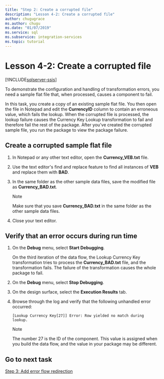 ```yaml
---
title: "Step 2: Create a corrupted file"
description: "Lesson 4-2: Create a corrupted file"
author: chugugrace
ms.author: chugu
ms.date: "01/07/2019"
ms.service: sql
ms.subservice: integration-services
ms.topic: tutorial
---
```

# Lesson 4-2: Create a corrupted file

[!INCLUDE[sqlserver-ssis](../includes/applies-to-version/sqlserver-ssis.md)]



To demonstrate the configuration and handling of transformation errors, you need a sample flat file that, when processed, causes a component to fail.  
  
In this task, you create a copy of an existing sample flat file. You then open the file in Notepad and edit the **CurrencyID** column to contain an erroneous value, which fails the lookup. When the corrupted file is processed, the lookup failure causes the Currency Key Lookup transformation to fail and therefore fail the rest of the package. After you've created the corrupted sample file, you run the package to view the package failure.  
  
## Create a corrupted sample flat file  
  
1.  In Notepad or any other text editor, open the **Currency_VEB.txt** file.  
  
2.  Use the text editor's find and replace feature to find all instances of **VEB** and replace them with **BAD**.  
  
3.  In the same folder as the other sample data files, save the modified file as **Currency_BAD.txt**.  
  
    > [!NOTE]  
    > Make sure that you save **Currency_BAD.txt** in the same folder as the other sample data files.  
  
4.  Close your text editor.  
  
## Verify that an error occurs during run time  
  
1.  On the **Debug** menu, select **Start Debugging**.  
  
    On the third iteration of the data flow, the Lookup Currency Key transformation tries to process the **Currency_BAD.txt** file, and the transformation fails. The failure of the transformation causes the whole package to fail.  
  
2.  On the **Debug** menu, select **Stop Debugging**.  
  
3.  On the design surface, select the **Execution Results** tab.  
  
4.  Browse through the log and verify that the following unhandled error occurred:  
  
    ```
    [Lookup Currency Key[27]] Error: Row yielded no match during lookup.
    ```
  
    > [!NOTE]  
    > The number 27 is the ID of the component. This value is assigned when you build the data flow, and the value in your package may be different.  
  
## Go to next task  
[Step 3: Add error flow redirection](../integration-services/lesson-4-3-adding-error-flow-redirection.md)  
  
  
  
